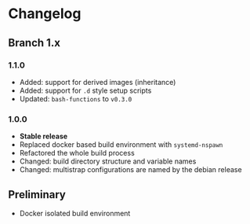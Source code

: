 Changelog
============================

Branch 1.x
---------------------------

### 1.1.0 ###

* Added: support for derived images (inheritance)
* Added: support for `.d` style setup scripts
* Updated: `bash-functions` to `v0.3.0`

### 1.0.0 ###

* **Stable release**
* Replaced docker based build environment with `systemd-nspawn`
* Refactored the whole build process
* Changed: build directory structure and variable names
* Changed: multistrap configurations are named by the debian release

Preliminary
---------------------------

* Docker isolated build environment